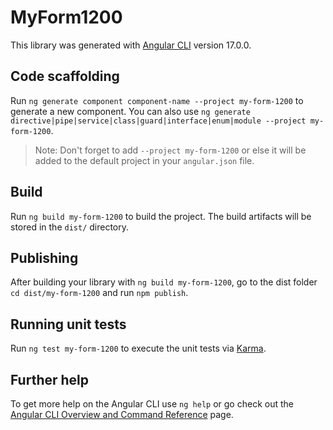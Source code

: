 # MyForm1200

This library was generated with [Angular CLI](https://github.com/angular/angular-cli) version 17.0.0.

## Code scaffolding

Run `ng generate component component-name --project my-form-1200` to generate a new component. You can also use `ng generate directive|pipe|service|class|guard|interface|enum|module --project my-form-1200`.
> Note: Don't forget to add `--project my-form-1200` or else it will be added to the default project in your `angular.json` file. 

## Build

Run `ng build my-form-1200` to build the project. The build artifacts will be stored in the `dist/` directory.

## Publishing

After building your library with `ng build my-form-1200`, go to the dist folder `cd dist/my-form-1200` and run `npm publish`.

## Running unit tests

Run `ng test my-form-1200` to execute the unit tests via [Karma](https://karma-runner.github.io).

## Further help

To get more help on the Angular CLI use `ng help` or go check out the [Angular CLI Overview and Command Reference](https://angular.io/cli) page.
